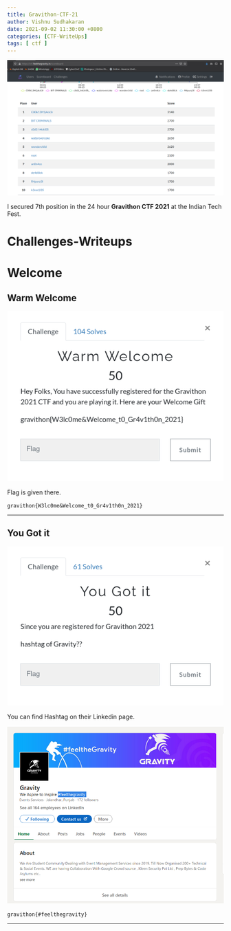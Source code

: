 ```yaml
---
title: Gravithon-CTF-21
author: Vishnu Sudhakaran
date: 2021-09-02 11:30:00 +0800
categories: [CTF-WriteUps]
tags: [ ctf ]
---
```


![](/assets/img/posts/gravithon21/7th.png)

I secured 7th position in the 24 hour **Gravithon CTF 2021** at the Indian Tech Fest.

# Challenges-Writeups

# Welcome 

## Warm Welcome

![](/assets/img/posts/gravithon21/warm-wel/1.png)

Flag is given there.

```
gravithon{W3lc0me&Welcome_t0_Gr4v1th0n_2021}
```
___

## You Got it

![](/assets/img/posts/gravithon21/you-got-it/1.png)

You can find Hashtag on their Linkedin page.

![](/assets/img/posts/gravithon21/you-got-it/2.png)

```
gravithon{#feelthegravity}
```
___

